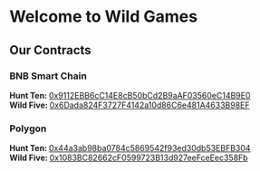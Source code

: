 <h1>Welcome to Wild Games</h1>
<h2>Our Contracts</h2>
<h3>BNB Smart Chain</h3>
<b>Hunt Ten: </b><a href="https://bscscan.com/address/0x9112EBB6cC14E8cB50bCd2B9aAF03560eC14B9E0">0x9112EBB6cC14E8cB50bCd2B9aAF03560eC14B9E0</a><br>
<b>Wild Five: </b><a href="https://bscscan.com/address/0x6Dada824F3727F4142a10d86C6e481A4633B98EF">0x6Dada824F3727F4142a10d86C6e481A4633B98EF</a>
<h3>Polygon</h3>
<b>Hunt Ten: </b><a href="https://polygonscan.com/address/0x44a3ab98ba0784c5869542f93ed30db53EBFB304">0x44a3ab98ba0784c5869542f93ed30db53EBFB304</a><br>
<b>Wild Five: </b><a href="https://polygonscan.com/address/0x1083BC82662cF0599723B13d927eeFceEec358Fb">0x1083BC82662cF0599723B13d927eeFceEec358Fb</a>
